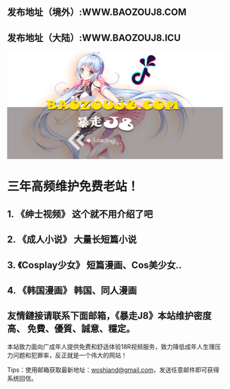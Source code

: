 ## 发布地址（境外）:WWW.BAOZOUJ8.COM
## 发布地址（大陆）:WWW.BAOZOUJ8.ICU

![Image](bg.jpg)

# 三年高频维护免费老站！
##
##
## 1.  《绅士视频》 这个就不用介绍了吧
## 2.  《成人小说》 大量长短篇小说
## 3.  《Cosplay少女》 短篇漫画、Cos美少女..
## 4.  《韩国漫画》 韩国、同人漫画

##
##
## 友情鏈接请联系下面邮箱，《暴走J8》本站维护密度高、 免費、優質、誠意、穩定。

本站致力面向广成年人提供免费和舒适体验18R视频服务，致力降低成年人生理压力问题和犯罪率，反正就是一个伟大的网站！


Tips：使用邮箱获取最新地址：woshiand@gmail.com，发送任意邮件即可获得系统回信。
